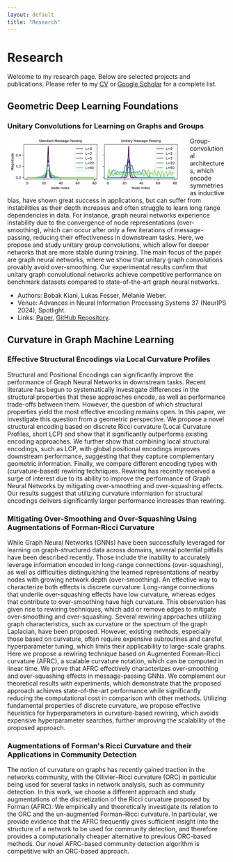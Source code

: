 ```yaml
---
layout: default
title: "Research"
---
```


# Research

Welcome to my research page. Below are selected projects and publications. Please refer to my [CV](https://lfesser97.github.io/assets/pdfs/Resume_2024.pdf) or [Google Scholar](https://scholar.google.co.uk/citations?user=c1wgSpMAAAAJ&hl=en) for a complete list.

## Geometric Deep Learning Foundations

### Unitary Convolutions for Learning on Graphs and Groups

<img src="/assets/images/unitary_message_passing.png" alt="Unitary Graph Convolutions" style="float: left; margin-right: 20px; width: 400px;">

Group-convolutional architectures, which encode symmetries as inductive bias, have shown great success in applications, but can suffer from instabilities as their depth increases and often struggle to learn long range dependencies in data. For instance, graph neural networks experience instability due to the convergence of node representations (over-smoothing), which can occur after only a few iterations of message-passing, reducing their effectiveness in downstream tasks. Here, we propose and study unitary group convolutions, which allow for deeper networks that are more stable during training. The main focus of the paper are graph neural networks, where we show that unitary graph convolutions provably avoid over-smoothing. Our experimental results confirm that unitary graph convolutional networks achieve competitive performance on benchmark datasets compared to state-of-the-art graph neural networks. 

- Authors: Bobak Kiani, Lukas Fesser, Melanie Weber.
- Venue: Advances in Neural Information Processing Systems 37 (NeurIPS 2024), Spotlight.
- Links: [Paper](https://arxiv.org/abs/2410.05499), [GitHub Repository](https://github.com/Weber-GeoML/Unitary_Convolutions).

## Curvature in Graph Machine Learning

### Effective Structural Encodings via Local Curvature Profiles

Structural and Positional Encodings can significantly improve the performance of Graph Neural Networks in downstream tasks. Recent literature has begun to systematically investigate differences in the structural properties that these approaches encode, as well as performance trade-offs between them. However, the question of which structural properties yield the most effective encoding remains open. In this paper, we investigate this question from a geometric perspective. We propose a novel structural encoding based on discrete Ricci curvature (Local Curvature Profiles, short LCP) and show that it significantly outperforms existing encoding approaches. We further show that combining local structural encodings, such as LCP, with global positional encodings improves downstream performance, suggesting that they capture complementary geometric information. Finally, we compare different encoding types with (curvature-based) rewiring techniques. Rewiring has recently received a surge of interest due to its ability to improve the performance of Graph Neural Networks by mitigating over-smoothing and over-squashing effects. Our results suggest that utilizing curvature information for structural encodings delivers significantly larger performance increases than rewiring.

### Mitigating Over-Smoothing and Over-Squashing Using Augmentations of Forman-Ricci Curvature

While Graph Neural Networks (GNNs) have been successfully leveraged for learning on graph-structured data across domains, several potential pitfalls have been described recently. Those include the inability to accurately leverage information encoded in long-range connections (over-squashing), as well as difficulties distinguishing the learned representations of nearby nodes with growing network depth (over-smoothing). An effective way to characterize both effects is discrete curvature: Long-range connections that underlie over-squashing effects have low curvature, whereas edges that contribute to over-smoothing have high curvature. This observation has given rise to rewiring techniques, which add or remove edges to mitigate over-smoothing and over-squashing. Several rewiring approaches utilizing graph characteristics, such as curvature or the spectrum of the graph Laplacian, have been proposed. However, existing methods, especially those based on curvature, often require expensive subroutines and careful hyperparameter tuning, which limits their applicability to large-scale graphs. Here we propose a rewiring technique based on Augmented Forman-Ricci curvature (AFRC), a scalable curvature notation, which can be computed in linear time. We prove that AFRC effectively characterizes over-smoothing and over-squashing effects in message-passing GNNs. We complement our theoretical results with experiments, which demonstrate that the proposed approach achieves state-of-the-art performance while significantly reducing the computational cost in comparison with other methods. Utilizing fundamental properties of discrete curvature, we propose effective heuristics for hyperparameters in curvature-based rewiring, which avoids expensive hyperparameter searches, further improving the scalability of the proposed approach.

### Augmentations of Forman's Ricci Curvature and their Applications in Community Detection

The notion of curvature on graphs has recently gained traction in the networks community, with the Ollivier–Ricci curvature (ORC) in particular being used for several tasks in network analysis, such as community detection. In this work, we choose a different approach and study augmentations of the discretization of the Ricci curvature proposed by Forman (AFRC). We empirically and theoretically investigate its relation to the ORC and the un-augmented Forman–Ricci curvature. In particular, we provide evidence that the AFRC frequently gives sufficient insight into the structure of a network to be used for community detection, and therefore provides a computationally cheaper alternative to previous ORC-based methods. Our novel AFRC-based community detection algorithm is competitive with an ORC-based approach.
